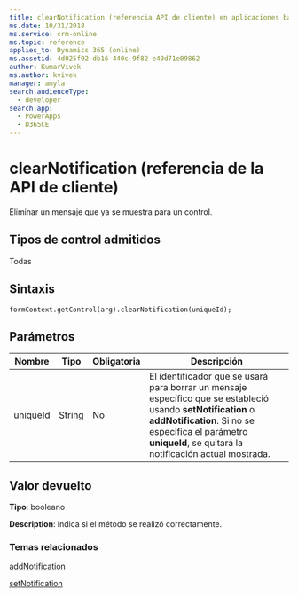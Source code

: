 ```yaml
---
title: clearNotification (referencia API de cliente) en aplicaciones basadas en modelo| Microsoft Docs
ms.date: 10/31/2018
ms.service: crm-online
ms.topic: reference
applies_to: Dynamics 365 (online)
ms.assetid: 4d025f92-db16-440c-9f82-e40d71e09862
author: KumarVivek
ms.author: kvivek
manager: amyla
search.audienceType:
  - developer
search.app:
  - PowerApps
  - D365CE
---
```

# <a name="clearnotification-client-api-reference"></a>clearNotification (referencia de la API de cliente)



Eliminar un mensaje que ya se muestra para un control.

## <a name="control-types-supported"></a>Tipos de control admitidos

Todas

## <a name="syntax"></a>Sintaxis

`formContext.getControl(arg).clearNotification(uniqueId);`

## <a name="parameters"></a>Parámetros

|Nombre | Tipo | Obligatoria | Descripción|
|--|--|--|--|
|uniqueId |String |No|El identificador que se usará para borrar un mensaje específico que se estableció usando **setNotification** o **addNotification**. Si no se especifica el parámetro **uniqueId**, se quitará la notificación actual mostrada.| 


## <a name="return-value"></a>Valor devuelto

**Tipo**: booleano 

**Description**: indica si el método se realizó correctamente. 

### <a name="related-topics"></a>Temas relacionados

[addNotification](addNotification.md)

[setNotification](setNotification.md)